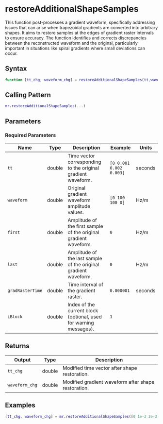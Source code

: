 # restoreAdditionalShapeSamples

This function post-processes a gradient waveform, specifically addressing issues that can arise when trapezoidal gradients are converted into arbitrary shapes.  It aims to restore samples at the edges of gradient raster intervals to ensure accuracy.  The function identifies and corrects discrepancies between the reconstructed waveform and the original, particularly important in situations like spiral gradients where small deviations can occur.

## Syntax

```matlab
function [tt_chg, waveform_chg] = restoreAdditionalShapeSamples(tt,waveform,first,last,gradRasterTime,iBlock)
```

## Calling Pattern

```matlab
mr.restoreAdditionalShapeSamples(...)
```

## Parameters

### Required Parameters

| Name | Type | Description | Example | Units |
|------|------|-------------|---------|-------|
| `tt` | double | Time vector corresponding to the original gradient waveform. | `[0 0.001 0.002 0.003]` | seconds |
| `waveform` | double | Original gradient waveform amplitude values. | `[0 100 100 0]` | Hz/m |
| `first` | double | Amplitude of the first sample of the original gradient waveform. | `0` | Hz/m |
| `last` | double | Amplitude of the last sample of the original gradient waveform. | `0` | Hz/m |
| `gradRasterTime` | double | Time interval of the gradient raster. | `0.000001` | seconds |
| `iBlock` | double | Index of the current block (optional, used for warning messages). | `1` |  |

## Returns

| Output | Type | Description |
|--------|------|-------------|
| `tt_chg` | double | Modified time vector after shape restoration. |
| `waveform_chg` | double | Modified gradient waveform after shape restoration. |

## Examples

```matlab
[tt_chg, waveform_chg] = mr.restoreAdditionalShapeSamples([0 1e-3 2e-3], [0 100 0], 0, 0, 1e-6, 1);
```

